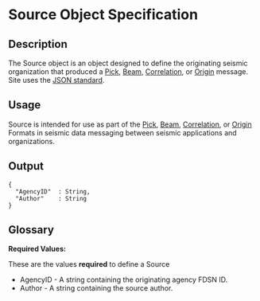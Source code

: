 # Source Object Specification

## Description

The Source object is an object designed to define the originating seismic
organization that produced a [Pick](Pick.md), [Beam](Beam.md),
[Correlation](Correlation.md), or [Origin](Origin.md) message.
Site uses the [JSON standard](http://www.json.org).

## Usage
Source is intended for use as part of the [Pick](Pick.md),
[Beam](Beam.md), [Correlation](Correlation.md), or
[Origin](Origin.md) Formats in seismic data messaging between seismic
applications and organizations.

## Output

    {
      "AgencyID"  : String,
      "Author"    : String
    }

## Glossary
**Required Values:**

These are the values **required** to define a Source
* AgencyID - A string containing the originating agency FDSN ID.
* Author - A string containing the source author.
